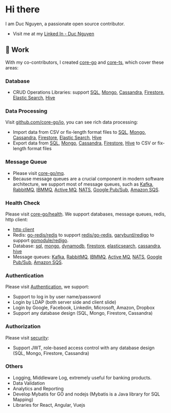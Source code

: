 # Hi there

I am Duc Nguyen, a passionate open source contributor.
- Visit me at my [Linked In - Duc Nguyen](https://www.linkedin.com/in/duc-nguyen-437240239)

## 💼 Work
With my co-contributors, I created [core-go](https://github.com/core-go) and [core-ts](https://github.com/core-ts), which cover these areas:
### Database
- CRUD Operations Libraries: support [SQL](https://github.com/core-go/sql), [Mongo](https://github.com/core-go/mongo), [Cassandra](https://github.com/core-go/cassandra), [Firestore](https://github.com/core-go/firestore), [Elastic Search](https://github.com/core-go/elasticsearch), [Hive](https://github.com/core-go/hive)

### Data Processing
Visit [github.com/core-go/io](https://github.com/core-go/io), you can see rich data processing:
  - Import data from CSV or fix-length format files to [SQL](https://github.com/core-go/sql), [Mongo](https://github.com/core-go/mongo), [Cassandra](https://github.com/core-go/cassandra), [Firestore](https://github.com/core-go/firestore), [Elastic Search](https://github.com/core-go/elasticsearch), [Hive](https://github.com/core-go/hive)
  - Export data from [SQL](https://github.com/project-samples/go-sql-export), [Mongo](https://github.com/project-samples/go-mongo-export), [Cassandra](https://github.com/project-samples/go-cassandra-export), [Firestore](https://github.com/project-samples/go-firestore-export), [Hive](https://github.com/project-samples/go-hive-export) to CSV or fix-length format files

### Message Queue
- Please visit [core-go/mq](https://github.com/core-go/mq).
- Because message queues are a crucial component in modern software architecture, we support most of message queues, such as [Kafka](https://github.com/project-samples/go-kafka-sample), [RabbitMQ](https://github.com/project-samples/go-rabbit-mq-sample), [IBMMQ](https://github.com/project-samples/go-ibm-mq-sample), [Active MQ](https://github.com/project-samples/go-active-mq-sample), [NATS](https://github.com/project-samples/go-nats-sample), [Google Pub/Sub](https://github.com/project-samples/go-pubsub-sample), [Amazon SQS](https://github.com/project-samples/go-amazon-sqs-sample).

### Health Check
Please visit [core-go/health](https://github.com/core-go/health). We support databases, message queues, redis, http client:
- [http client](https://github.com/core-go/health/blob/main/http/health_checker.go)
- Redis: [go-redis/redis](https://github.com/core-go/health/blob/main/redis/v9/health_checker.go) to support [redis/go-redis](https://github.com/redis/go-redis), [garyburd/redigo](https://github.com/core-go/health/blob/main/redigo/health_checker.go) to support [gomodule/redigo](https://github.com/gomodule/redigo).
- Database: [sql](https://github.com/core-go/health/blob/main/sql/health_checker.go), [mongo](https://github.com/core-go/health/blob/main/mongo/health_checker.go), [dynamodb](https://github.com/core-go/health/blob/main/dynamodb/health_checker.go), [firestore](https://github.com/core-go/health/blob/main/firestore/health_checker.go), [elasticsearch](https://github.com/core-go/health/blob/main/elasticsearch/v8/health_checker.go), [cassandra](https://github.com/core-go/health/blob/main/cassandra/health_checker.go), [hive](https://github.com/core-go/health/blob/main/hive/health_checker.go)
- Message queues: [Kafka](https://github.com/project-samples/go-kafka-sample), [RabbitMQ](https://github.com/project-samples/go-rabbit-mq-sample), [IBMMQ](https://github.com/project-samples/go-ibm-mq-sample), [Active MQ](https://github.com/project-samples/go-active-mq-sample), [NATS](https://github.com/project-samples/go-nats-sample), [Google Pub/Sub](https://github.com/project-samples/go-pubsub-sample), [Amazon SQS](https://github.com/project-samples/go-amazon-sqs-sample). 

### Authentication 
Please visit [Authentication](https://github.com/core-go/authentication), we support:
- Support to log in by user name/password
- Login by LDAP (both server side and client slide)
- Login by Google, Facebook, Linkedin, Microsoft, Amazon, Dropbox
- Support any database design (SQL, Mongo, Firestore, Cassandra)

### Authorization
Please visit [security](https://github.com/core-go/security):
- Support JWT, role-based access control with any database design (SQL, Mongo, Firestore, Cassandra)

### Others
- Logging, Middleware Log, extremely useful for banking products.
- Data Validation
- Analytics and Reporting
- Develop Mybatis for GO and nodejs (Mybatis is a Java library for SQL Mapping)
- Libraries for React, Angular, Vuejs